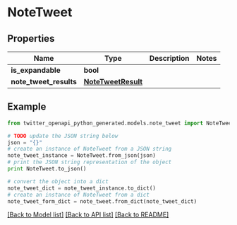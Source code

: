 # NoteTweet


## Properties

Name | Type | Description | Notes
------------ | ------------- | ------------- | -------------
**is_expandable** | **bool** |  | 
**note_tweet_results** | [**NoteTweetResult**](NoteTweetResult.md) |  | 

## Example

```python
from twitter_openapi_python_generated.models.note_tweet import NoteTweet

# TODO update the JSON string below
json = "{}"
# create an instance of NoteTweet from a JSON string
note_tweet_instance = NoteTweet.from_json(json)
# print the JSON string representation of the object
print NoteTweet.to_json()

# convert the object into a dict
note_tweet_dict = note_tweet_instance.to_dict()
# create an instance of NoteTweet from a dict
note_tweet_form_dict = note_tweet.from_dict(note_tweet_dict)
```
[[Back to Model list]](../README.md#documentation-for-models) [[Back to API list]](../README.md#documentation-for-api-endpoints) [[Back to README]](../README.md)


